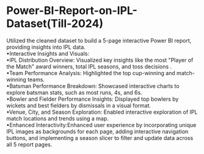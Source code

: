# Power-BI-Report-on-IPL-Dataset(Till-2024)
Utilized the cleaned dataset  to build a 5-page interactive Power BI report, providing insights into IPL data.<br>
•Interactive Insights and Visuals:<br>
     •IPL Distribution Overview: Visualized key insights like the most "Player of the Match" award 
  winners, total IPL seasons, and toss decisions .<br>
     •Team Performance Analysis: Highlighted the top cup-winning and match-winning teams. <br>
     •Batsman Performance Breakdown: Showcased interactive charts to explore batsman stats, such as most 
  runs, 4s, and 6s.<br>
     •Bowler and Fielder Performance Insights: Displayed top bowlers by wickets and best fielders by 
  dismissals in a visual format.<br>
     •Venue, City, and Season Exploration: Enabled interactive exploration of IPL match locations and 
  trends using a map.<br>
•Enhanced Interactivity:Enhanced user experience by incorporating unique IPL images as backgrounds 
for each page, adding interactive navigation buttons, and implementing a season slicer to filter and 
update data across all 5 report pages.
